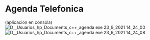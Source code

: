 # Agenda Telefonica
(aplicacion en consola)
![D__Usuarios_hp_Documents_c++_agenda exe 23_9_2021 14_24_00](https://user-images.githubusercontent.com/77991838/134564604-838de8aa-b0f6-4782-ac26-68220ccc4fab.png)
![D__Usuarios_hp_Documents_c++_agenda exe 23_9_2021 14_24_08](https://user-images.githubusercontent.com/77991838/134564600-6eb6e9d0-f764-4511-9530-5cc7a8e59d3e.png)

